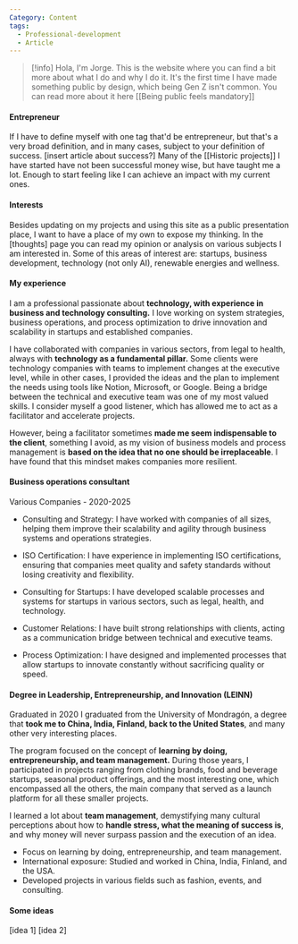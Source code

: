 ```yaml
---
Category: Content
tags:
  - Professional-development
  - Article
---
```


> [!info] Hola, I'm Jorge.
> This is the website where you can find a bit more about what I do and why I do it. It's the first time I have made something public by design, which being Gen Z isn't common. You can read more about it here [[Being public feels mandatory]]

#### Entrepreneur
If I have to define myself with one tag that'd be entrepreneur, but that's a very broad definition, and in many cases, subject to your definition of success. [insert article about success?] Many of the [[Historic projects]] I have started have not been successful money wise, but have taught me a lot. Enough to start feeling like I can achieve an impact with my current ones.

#### Interests
Besides updating on my projects and using this site as a public presentation place, I want to have a place of my own to expose my thinking. In the [thoughts] page you can read my opinion or analysis on various subjects I am interested in. Some of this areas of interest are: startups, business development, technology (not only AI), renewable energies and wellness.

#### My experience
I am a professional passionate about **technology, with experience in business and technology consulting.** I love working on system strategies, business operations, and process optimization to drive innovation and scalability in startups and established companies.

I have collaborated with companies in various sectors, from legal to health, always with **technology as a fundamental pillar.** Some clients were technology companies with teams to implement changes at the executive level, while in other cases, I provided the ideas and the plan to implement the needs using tools like Notion, Microsoft, or Google. Being a bridge between the technical and executive team was one of my most valued skills. I consider myself a good listener, which has allowed me to act as a facilitator and accelerate projects.

However, being a facilitator sometimes **made me seem indispensable to the client**, something I avoid, as my vision of business models and process management is **based on the idea that no one should be irreplaceable**. I have found that this mindset makes companies more resilient.

#### Business operations consultant
Various Companies - 2020-2025

* Consulting and Strategy: I have worked with companies of all sizes, helping them improve their scalability and agility through business systems and operations strategies.

* ISO Certification: I have experience in implementing ISO certifications, ensuring that companies meet quality and safety standards without losing creativity and flexibility.

* Consulting for Startups: I have developed scalable processes and systems for startups in various sectors, such as legal, health, and technology.

* Customer Relations: I have built strong relationships with clients, acting as a communication bridge between technical and executive teams.

* Process Optimization: I have designed and implemented processes that allow startups to innovate constantly without sacrificing quality or speed.

#### Degree in Leadership, Entrepreneurship, and Innovation (LEINN)

Graduated in 2020 I graduated from the University of Mondragón, a degree that **took me to China, India, Finland, back to the United States**, and many other very interesting places.

The program focused on the concept of **learning by doing, entrepreneurship, and team management.** During those years, I participated in projects ranging from clothing brands, food and beverage startups, seasonal product offerings, and the most interesting one, which encompassed all the others, the main company that served as a launch platform for all these smaller projects.

I learned a lot about **team management**, demystifying many cultural perceptions about how to **handle stress, what the meaning of success is**, and why money will never surpass passion and the execution of an idea.

* Focus on learning by doing, entrepreneurship, and team management.
* International exposure: Studied and worked in China, India, Finland, and the USA.
* Developed projects in various fields such as fashion, events, and consulting.

#### Some ideas
[idea 1]
[idea 2]